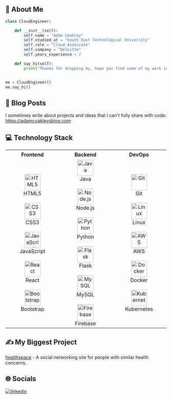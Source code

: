 ## 💫 About Me

```python
class CloudEngineer:

    def __init__(self):
        self.name = "Adam Coakley"
        self.studied_at = "South East Technological University"
        self.role = "Cloud Associate"
        self.company = "Deloitte"
        self.years_experience = 2

    def say_hi(self):
        print("Thanks for dropping by, hope you find some of my work interesting.")


me = CloudEngineer()
me.say_hi()
```

## 📝 Blog Posts
I sometimes write about projects and ideas that I can't fully share with code: https://adamcoakleysblog.com

## 💻 Technology Stack
<table align="center">
  <tr>
    <th>Frontend</th>
    <th>Backend</th>
    <th>DevOps</th>
  </tr>
  <tr>
    <td align="center" width="250px">
      <img src="https://profilinator.rishav.dev/skills-assets/html5-original-wordmark.svg" alt="HTML5" height="50"/><br>HTML5<br><br>
      <img src="https://profilinator.rishav.dev/skills-assets/css3-original-wordmark.svg" alt="CSS3" height="50"/><br>CSS3<br><br>
      <img src="https://profilinator.rishav.dev/skills-assets/javascript-original.svg" alt="JavaScript" height="50"/><br>JavaScript<br><br>
      <img src="https://profilinator.rishav.dev/skills-assets/react-original-wordmark.svg" alt="React" height="50"/><br>React<br><br>
      <img src="https://profilinator.rishav.dev/skills-assets/bootstrap-plain.svg" alt="Bootstrap" height="50"/><br>Bootstrap
    </td>
    <td align="center" width="250px">
      <img src="https://profilinator.rishav.dev/skills-assets/java-original-wordmark.svg" alt="Java" height="50"/><br>Java<br><br>
      <img src="https://profilinator.rishav.dev/skills-assets/nodejs-original-wordmark.svg" alt="Node.js" height="50"/><br>Node.js<br><br>
      <img src="https://profilinator.rishav.dev/skills-assets/python-original.svg" alt="Python" height="50"/><br>Python<br><br>
      <img src="https://profilinator.rishav.dev/skills-assets/flask.png" alt="Flask" height="50"/><br>Flask<br><br>
      <img src="https://profilinator.rishav.dev/skills-assets/mysql-original-wordmark.svg" alt="MySQL" height="50"/><br>MySQL<br><br>
      <img src="https://profilinator.rishav.dev/skills-assets/firebase.png" alt="Firebase" height="50"/><br>Firebase
    </td>
    <td align="center" width="250px">
      <img src="https://profilinator.rishav.dev/skills-assets/git-scm-icon.svg" alt="Git" height="50"/><br>Git<br><br>
      <img src="https://profilinator.rishav.dev/skills-assets/linux-original.svg" alt="Linux" height="50"/><br>Linux<br><br>
      <img src="https://profilinator.rishav.dev/skills-assets/amazonwebservices-original-wordmark.svg" alt="AWS" height="50"/><br>AWS<br><br>
      <img src="https://profilinator.rishav.dev/skills-assets/docker-original-wordmark.svg" alt="Docker" height="50"/><br>Docker<br><br>
      <img src="https://profilinator.rishav.dev/skills-assets/kubernetes-icon.svg" alt="Kubernetes" height="50"/><br>Kubernetes
    </td>
  </tr>
</table>

## ✍️  My Biggest Project
[healthspace](https://github.com/Adamcoakley/health-space) - A social networking site for people with similar health concerns.

## 🌐 Socials
<a href="https://linkedin.com/in/adam-coakley-000b17175" target="_blank">
<img src=https://img.shields.io/badge/linkedin-%231E77B5.svg?&style=for-the-badge&logo=linkedin&logoColor=white alt=linkedin style="margin-bottom: 5px;" />
</a>  
</div>  
